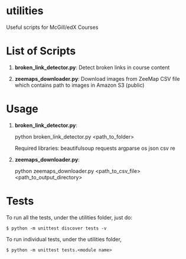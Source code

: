 utilities
=========

Useful scripts for McGill/edX Courses

List of Scripts
============
1) **broken_link_detector.py**: Detect broken links in course content

2) **zeemaps_downloader.py**: Download images from ZeeMap CSV file which contains path to images in Amazon S3 (public)

Usage
==========
1) **broken_link_detector.py**:

    python broken_link_detector.py <path_to_folder>
    
    Required libraries:
        beautifulsoup
        requests
        argparse
        os
        json
        csv
        re

2) **zeemaps_downloader.py**:

    python zeemaps_downloader.py <path_to_csv_file> <path_to_output_directory>
    
Tests
=====

To run all the tests, under the utilities folder, just do:

    $ python -m unittest discover tests -v

To run individual tests, under the utilities folder,

    $ python -m unittest tests.<module name>

